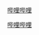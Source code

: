 [哔哩哔哩](https://www.bilibili.com/video/BV1kt4y1e7ku)

[哔哩哔哩](https://www.bilibili.com/video/BV1NT4y1J7R5?from=search&seid=9304739567213790018)

